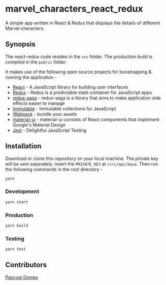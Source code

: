 # marvel_characters_react_redux
A simple app written in React &amp; Redux that displays the details of different Marvel characters.

## Synopsis
The react-redux code resides in the ```src``` folder. The production build is compiled in the ```public``` folder.

It makes use of the following open source projects for boostrapping & running the application -

* [React] - A JavaScript library for building user interfaces
* [Redux] - Redux is a predictable state container for JavaScript apps
* [redux-saga] - redux-saga is a library that aims to make application side effects easier to manage
* [Immutable] - Immutable collections for JavaScript
* [Webpack] - bundle your assets
* [material-ui] - material-ui consists of React components that implement Google's Material Design
* [Jest] - Delightful JavaScript Testing

## Installation
Download or clone this repository on your local machine. The private key will be sent separately. Insert the ```PRIVATE_KEY``` at `/src/api/base`. Then run the following commands in the root directory -

```sh
yarn
```

### Development
```sh
yarn start
```

### Production
```sh
yarn build
```

### Testing
```sh
yarn test
```

## Contributors
[Pascoal Gomes](https://au.linkedin.com/in/pascoal-gomes-a4835954)

[React]: <https://reactjs.org/>
[Redux]: <https://redux.js.org/>
[redux-saga]: <https://redux-saga.js.org/>
[Immutable]: <https://facebook.github.io/immutable-js/>
[Webpack]: <https://webpack.js.org//>
[material-ui]: <https://material-ui.com/>
[Jest]: <https://jestjs.io/>
